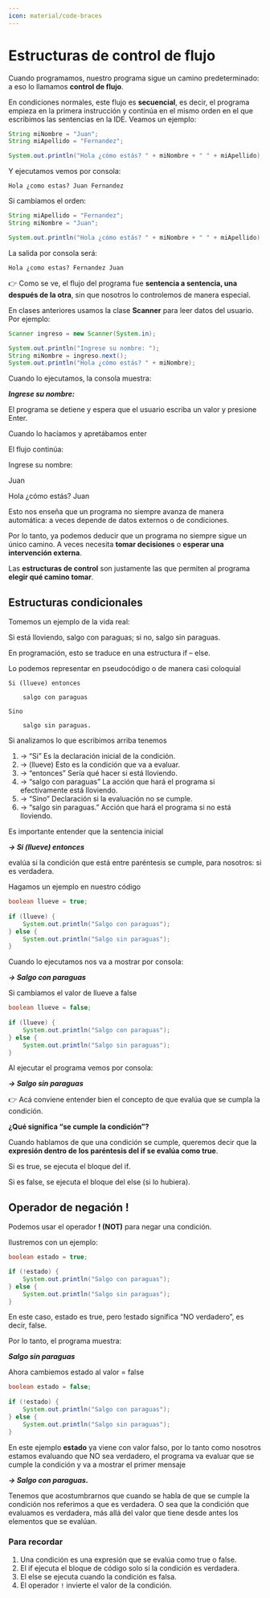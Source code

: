 ```yaml
---
icon: material/code-braces
---
```


# Estructuras de control de flujo
Cuando programamos, nuestro programa sigue un camino predeterminado: a eso lo llamamos **control de flujo**.

En condiciones normales, este flujo es **secuencial**, es decir, el programa empieza en la primera instrucción y
continúa en el mismo orden en el que escribimos las sentencias en la IDE.
Veamos un ejemplo:

```java
String miNombre = "Juan";
String miApellido = "Fernandez";

System.out.println("Hola ¿cómo estás? " + miNombre + " " + miApellido);
```

Y ejecutamos vemos por consola:

`Hola ¿como estas? Juan Fernandez`

Si cambiamos el orden:

```java
String miApellido = "Fernandez";
String miNombre = "Juan";

System.out.println("Hola ¿cómo estás? " + miNombre + " " + miApellido);
```

La salida por consola será:

`Hola ¿como estas? Fernandez Juan`

👉 Como se ve, el flujo del programa fue **sentencia a sentencia, una después de la otra**, sin que nosotros 
lo controlemos de manera especial.

En clases anteriores usamos la clase **Scanner** para leer datos del usuario. Por ejemplo:

```java
Scanner ingreso = new Scanner(System.in);

System.out.println("Ingrese su nombre: ");
String miNombre = ingreso.next();
System.out.println("Hola ¿cómo estás? " + miNombre);
```
Cuando lo ejecutamos, la consola muestra:

***Ingrese su nombre:***

El programa se detiene y espera que el usuario escriba un valor y presione Enter.

Cuando lo hacíamos y apretábamos enter

El flujo continúa:

Ingrese su nombre:

Juan

Hola ¿cómo estás? Juan

Esto nos enseña que un programa no siempre avanza de manera automática: a veces depende de datos externos o 
de condiciones.

Por lo tanto, ya podemos deducir que un programa no siempre sigue un único camino. A veces necesita 
**tomar decisiones** o **esperar una intervención externa**.

Las **estructuras de control** son justamente las que permiten al programa **elegir qué camino tomar**.

## Estructuras condicionales
Tomemos un ejemplo de la vida real:

Si está lloviendo, salgo con paraguas;
si no, salgo sin paraguas.

En programación, esto se traduce en una estructura if – else.

Lo podemos representar en pseudocódigo o de manera casi coloquial

```
Si (llueve) entonces

    salgo con paraguas

Sino

	salgo sin paraguas.
```
Si analizamos lo que escribimos arriba tenemos 

1. →  “Si” Es la declaración inicial de la condición.
2. →  (llueve) Esto es la condición que va a evaluar.
3. → “entonces” Sería qué hacer si está lloviendo.
4. → “salgo con paraguas” La acción que hará el programa si efectivamente está lloviendo.
5. → “Sino” Declaración si la evaluación no se cumple.
6. → “salgo sin paraguas.” Acción que hará el programa si no está lloviendo.

Es importante entender que la sentencia inicial

***→ Si (llueve) entonces*** 

evalúa si la condición que está entre paréntesis se cumple, para nosotros: si es verdadera.

Hagamos un ejemplo en nuestro código

```java
boolean llueve = true;
        
if (llueve) {
    System.out.println("Salgo con paraguas");
} else {
    System.out.println("Salgo sin paraguas");
}
```
Cuando lo ejecutamos nos va a mostrar por consola:

***→ Salgo con paraguas***

Si cambiamos el valor de llueve a false

```java
boolean llueve = false;
        
if (llueve) {
    System.out.println("Salgo con paraguas");
} else {
    System.out.println("Salgo sin paraguas");
}
```

Al ejecutar el programa vemos por consola:

***→ Salgo sin paraguas***

👉 Acá conviene entender bien el concepto de que evalúa que se cumpla la condición.

**¿Qué significa “se cumple la condición”?**

Cuando hablamos de que una condición se cumple, queremos decir que la **expresión dentro de los paréntesis 
del if se evalúa como true**.

Si es true, se ejecuta el bloque del if.

Si es false, se ejecuta el bloque del else (si lo hubiera).


## Operador de negación !

Podemos usar el operador **! (NOT)** para negar una condición.

Ilustremos con un ejemplo:

```java
boolean estado = true;

if (!estado) {
    System.out.println("Salgo con paraguas");
} else {
    System.out.println("Salgo sin paraguas");
}
```
En este caso, estado es true, pero !estado significa “NO verdadero”, es decir, false.

Por lo tanto, el programa muestra:

***Salgo sin paraguas***

Ahora cambiemos estado al valor = false


```java
boolean estado = false;
        
if (!estado) {
    System.out.println("Salgo con paraguas");
} else {
    System.out.println("Salgo sin paraguas");
}
```

En este ejemplo **estado** ya viene con valor falso, por lo tanto como nosotros estamos evaluando que NO sea verdadero, 
el programa va evaluar que se cumple la condición y va a mostrar el primer mensaje

***→ Salgo con paraguas.*** 

Tenemos que acostumbrarnos que cuando se habla de que se cumple la condición nos referimos a que es verdadera. 
O sea que la condición que evaluamos es verdadera, más allá del valor que tiene desde antes los elementos que se 
evalúan.

### Para recordar

1. Una condición es una expresión que se evalúa como true o false.
2. El if ejecuta el bloque de código solo si la condición es verdadera.
3. El else se ejecuta cuando la condición es falsa.
4. El operador `!` invierte el valor de la condición.
